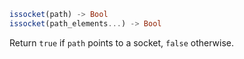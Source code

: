 ```julia
issocket(path) -> Bool
issocket(path_elements...) -> Bool
```

Return `true` if `path` points to a socket, `false` otherwise.
